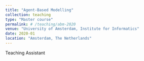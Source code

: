 ```yaml
---
title: "Agent-Based Modelling"
collection: teaching
type: "Master course"
permalink: # /teaching/abm-2020
venue: "University of Amsterdam, Institute for Informatics"
date: 2020-01
location: "Amsterdam, The Netherlands"
---
```


Teaching Assistant

<!-- Heading 1
======

Heading 2
======

Heading 3
====== -->